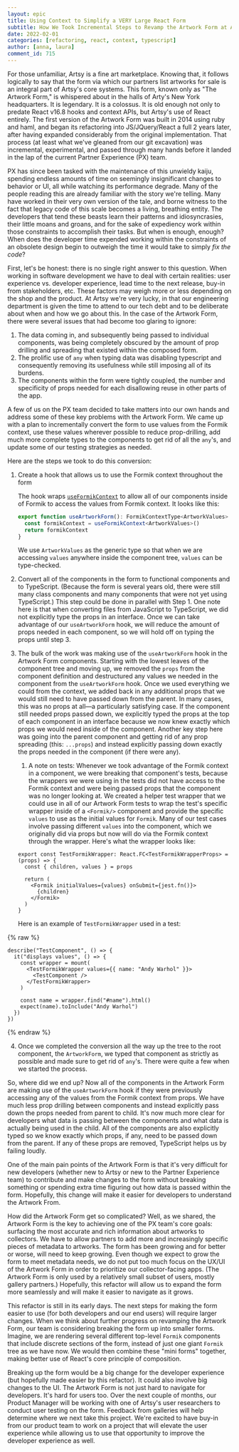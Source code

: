 ```yaml
---
layout: epic
title: Using Context to Simplify a VERY Large React Form
subtitle: How We Took Incremental Steps to Revamp the Artwork Form at Artsy
date: 2022-02-01
categories: [refactoring, react, context, typescript]
author: [anna, laura]
comment_id: 715
---
```


For those unfamiliar, Artsy is a fine art marketplace. Knowing that, it follows logically to say that the form via
which our partners list artworks for sale is an integral part of Artsy's core systems. This form, known only as
"The Artwork Form," is whispered about in the halls of Arty's New York headquarters. It is legendary. It is a
colossus. It is old enough not only to predate React v16.8 hooks and context APIs, but Artsy's use of React
entirely. The first version of the Artwork Form was built in 2014 using ruby and haml, and began its refactoring
into JS/JQuery/React a full 2 years later, after having expanded considerably from the original implementation.
That process (at least what we've gleaned from our git excavation) was incremental, experimental, and passed
through many hands before it landed in the lap of the current Partner Experience (PX) team.

<!-- more -->

PX has since been tasked with the maintenance of this unwieldy kaiju, spending endless amounts of time on seemingly
insignificant changes to behavior or UI, all while watching its performance degrade. Many of the people reading
this are already familiar with the story we're telling. Many have worked in their very own version of the tale, and
borne witness to the fact that legacy code of this scale becomes a living, breathing entity. The developers that
tend these beasts learn their patterns and idiosyncrasies, their little moans and groans, and for the sake of
expediency work within those constraints to accomplish their tasks. But when is enough, enough? When does the
developer time expended working within the constraints of an obsolete design begin to outweigh the time it would
take to simply _fix_ _the code_?

First, let's be honest: there is no single right answer to this question. When working in software development we
have to deal with certain realities: user experience vs. developer experience, lead time to the next release,
buy-in from stakeholders, etc. These factors may weigh more or less depending on the shop and the product. At Artsy
we're very lucky, in that our engineering department is given the time to attend to our tech debt and to be
deliberate about when and how we go about this. In the case of the Artwork Form, there were several issues that had
become too glaring to ignore:

1. The data coming in, and subsequently being passed to individual components, was being completely obscured by the
   amount of prop drilling and spreading that existed within the composed form.
2. The prolific use of `any` when typing data was disabling typescript and consequently removing its usefulness
   while still imposing all of its burdens.
3. The components within the form were tightly coupled, the number and specificity of props needed for each
   disallowing reuse in other parts of the app.

A few of us on the PX team decided to take matters into our own hands and address some of these key problems with
the Artwork Form. We came up with a plan to incrementally convert the form to use values from the Formik context,
use these values wherever possible to reduce prop-drilling, add much more complete types to the components to get
rid of all the `any`'s, and update some of our testing strategies as needed.

Here are the steps we took to do this conversion:

1. Create a hook that allows us to use the Formik context throughout the form

   The hook wraps [`useFormikContext`](https://formik.org/docs/api/useFormikContext) to allow all of our components
   inside of Formik to access the values from Formik context. It looks like this:

   ```typescript
   export function useArtworkForm(): FormikContextType<ArtworkValues> {
     const formikContext = useFormikContext<ArtworkValues>()
     return formikContext
   }
   ```

   We use `ArtworkValues` as the generic type so that when we are accessing `values` anywhere inside the component
   tree, `values` can be type-checked.

2. Convert all of the components in the form to functional components and to TypeScript. (Because the form is
   several years old, there were still many class components and many components that were not yet using
   TypeScript.) This step could be done in parallel with Step 1. One note here is that when converting files from
   JavaScript to TypeScript, we did not explicitly type the props in an interface. Once we can take advantage of
   our `useArtworkForm` hook, we will reduce the amount of props needed in each component, so we will hold off on
   typing the props until step 3.
3. The bulk of the work was making use of the `useArtworkForm` hook in the Artwork Form components. Starting with
   the lowest leaves of the component tree and moving up, we removed the `props` from the component definition and
   destructured any values we needed in the component from the `useArtworkForm` hook. Once we used everything we
   could from the context, we added back in any additional props that we would still need to have passed down from
   the parent. In many cases, this was no props at all—a particularly satisfying case. If the component still
   needed props passed down, we explicitly typed the props at the top of each component in an interface because we
   now knew exactly which props we would need inside of the component. Another key step here was going into the
   parent component and getting rid of any prop spreading (this: `...props`) and instead explicitly passing down
   exactly the props needed in the component (if there were any).

   1. A note on tests: Whenever we took advantage of the Formik context in a component, we were breaking that
      component's tests, because the wrappers we were using in the tests did not have access to the Formik context
      and were being passed props that the component was no longer looking at. We created a helper test wrapper
      that we could use in all of our Artwork Form tests to wrap the test's specific wrapper inside of a
      `<Formik/>` component and provide the specific `values` to use as the initial values for `Formik`. Many of
      our test cases involve passing different `values` into the component, which we originally did via props but
      now will do via the Formik context through the wrapper. Here's what the wrapper looks like:

   ```tsx
   export const TestFormikWrapper: React.FC<TestFormikWrapperProps> = (props) => {
     const { children, values } = props

     return (
       <Formik initialValues={values} onSubmit={jest.fn()}>
         {children}
       </Formik>
     )
   }
   ```

   Here is an example of `TestFormikWrapper` used in a test:

{% raw %}
   ```tsx
   describe("TestComponent", () => {
     it("displays values", () => {
       const wrapper = mount(
         <TestFormikWrapper values={{ name: "Andy Warhol" }}>
           <TestComponent />
         </TestFormikWrapper>
       )

       const name = wrapper.find("#name").html()
       expect(name).toInclude("Andy Warhol")
     })
   })
   ```
{% endraw %}

4. Once we completed the conversion all the way up the tree to the root component, the `ArtworkForm`, we typed that
   component as strictly as possible and made sure to get rid of `any`'s. There were quite a few when we started
   the process.

So, where did we end up? Now all of the components in the Artwork Form are making use of the `useArtworkForm` hook
if they were previously accessing any of the values from the Formik context from props. We have much less prop
drilling between components and instead explicitly pass down the props needed from parent to child. It's now much
more clear for developers what data is passing between the components and what data is actually being used in the
child. All of the components are also explicitly typed so we know exactly which props, if any, need to be passed
down from the parent. If any of these props are removed, TypeScript helps us by failing loudly.

One of the main pain points of the Artwork Form is that it's very difficult for new developers (whether new to
Artsy or new to the Partner Experience team) to contribute and make changes to the form without breaking something
or spending extra time figuring out how data is passed within the form. Hopefully, this change will make it easier
for developers to understand the Artwork From.

How did the Artwork Form get so complicated? Well, as we shared, the Artwork Form is the key to achieving one of
the PX team's core goals: surfacing the most accurate and rich information about artworks to collectors. We have to
allow partners to add more and increasingly specific pieces of metadata to artworks. The form has been growing and
for better or worse, will need to keep growing. Even though we expect to grow the form to meet metadata needs, we
do not put too much focus on the UX/UI of the Artwork Form in order to prioritize our collector-facing apps. (The
Artwork Form is only used by a relatively small subset of users, mostly gallery partners.) Hopefully, this refactor
will allow us to expand the form more seamlessly and will make it easier to navigate as it grows.

This refactor is still in its early days. The next steps for making the form easier to use (for both developers and
our end users) will require larger changes. When we think about further progress on revamping the Artwork Form, our
team is considering breaking the form up into smaller forms. Imagine, we are rendering several different top-level
`Formik` components that include discrete sections of the form, instead of just one giant `Formik` tree as we have
now. We would then combine these "mini forms" together, making better use of React's core principle of composition.

Breaking up the form would be a big change for the developer experience (but hopefully made easier by this
refactor). It could also involve big changes to the UI. The Artwork Form is not just hard to navigate for
developers. It's hard for users too. Over the next couple of months, our Product Manager will be working with one
of Artsy's user researchers to conduct user testing on the form. Feedback from galleries will help determine where
we next take this project. We're excited to have buy-in from our product team to work on a project that will
elevate the user experience while allowing us to use that opportunity to improve the developer experience as well.
